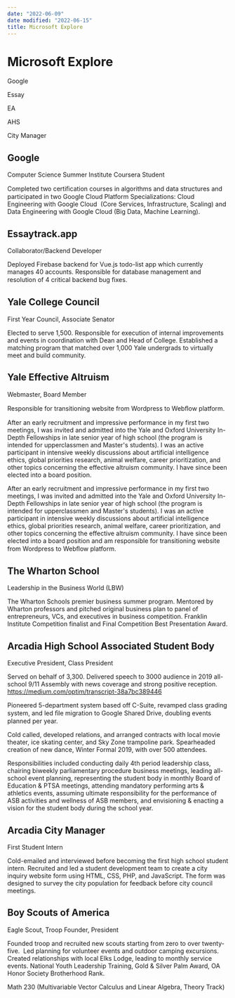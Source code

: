 ```yaml
---
date: "2022-06-09"
date modified: "2022-06-15"
title: Microsoft Explore
---
```


# Microsoft Explore
Google

Essay

EA

AHS

City Manager

## Google
Computer Science Summer Institute Coursera Student

Completed two certiﬁcation courses in algorithms and data structures and participated in two Google Cloud Platform Specializations: Cloud Engineering with Google Cloud  (Core Services, Infrastructure, Scaling) and Data Engineering with Google Cloud (Big Data, Machine Learning).

## Essaytrack.app
Collaborator/Backend Developer

Deployed Firebase backend for Vue.js todo-list app which currently manages 40 accounts. Responsible for database management and resolution of 4 critical backend bug ﬁxes.

## Yale College Council
First Year Council, Associate Senator

Elected to serve 1,500. Responsible for execution of internal improvements and events in coordination with Dean and Head of College. Established a matching program that matched over 1,000 Yale undergrads to virtually meet and build community.

## Yale Effective Altruism
Webmaster, Board Member

Responsible for transitioning website from Wordpress to Webﬂow platform.

After an early recruitment and impressive performance in my first two meetings, I was invited and admitted into the Yale and Oxford University In-Depth Fellowships in late senior year of high school (the program is intended for upperclassmen and Master's students). I was an active participant in intensive weekly discussions about artificial intelligence ethics, global priorities research, animal welfare, career prioritization, and other topics concerning the effective altruism community. I have since been elected into a board position.

After an early recruitment and impressive performance in my first two meetings, I was invited and admitted into the Yale and Oxford University In-Depth Fellowships in late senior year of high school (the program is intended for upperclassmen and Master's students). I was an active participant in intensive weekly discussions about artificial intelligence ethics, global priorities research, animal welfare, career prioritization, and other topics concerning the effective altruism community. I have since been elected into a board position and am responsible for transitioning website from Wordpress to Webﬂow platform.

## The Wharton School
Leadership in the Business World (LBW)

The Wharton Schools premier business summer program. Mentored by Wharton professors and pitched original business plan to panel of entrepreneurs, VCs, and executives in business competition. Franklin Institute Competition finalist and Final Competition Best Presentation Award.

## Arcadia High School Associated Student Body
Executive President, Class President

Served on behalf of 3,300. Delivered speech to 3000 audience in 2019 all-school 9/11 Assembly with news coverage and strong positive reception. <https://medium.com/optim/transcript-38a7bc389446>

Pioneered 5-department system based off C-Suite, revamped class grading system, and led ﬁle migration to Google Shared Drive, doubling events planned per year.

Cold called, developed relations, and arranged contracts with local movie theater, ice skating center, and Sky Zone trampoline park. Spearheaded creation of new dance, Winter Formal 2019, with over 500 attendees.

Responsibilities included conducting daily 4th period leadership class, chairing biweekly parliamentary procedure business meetings, leading all-school event planning, representing the student body in monthly Board of Education & PTSA meetings, attending mandatory performing arts & athletics events, assuming ultimate responsibility for the performance of ASB activities and wellness of ASB members, and envisioning & enacting a vision for the student body during the school year.

## Arcadia City Manager
First Student Intern

Cold-emailed and interviewed before becoming the first high school student intern. Recruited and led a student development team to create a city inquiry website form using HTML, CSS, PHP, and JavaScript. The form was designed to survey the city population for feedback before city council meetings.

## Boy Scouts of America
Eagle Scout, Troop Founder, President

Founded troop and recruited new scouts starting from zero to over twenty-five.  Led planning for volunteer events and outdoor camping excursions. Created relationships with local Elks Lodge, leading to monthly service events. National Youth Leadership Training, Gold & Silver Palm Award, OA Honor Society Brotherhood Rank.

Math 230 (Multivariable Vector Calculus and Linear Algebra, Theory Track)

